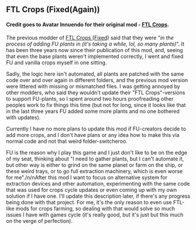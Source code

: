 ## FTL Crops (Fixed(Again))

#### Credit goes to Avatar Innuendo for their original mod - [FTL Crops](https://pages.github.com/).

The previous modder of [FTL Crops (Fixed)](https://steamcommunity.com/sharedfiles/filedetails/?id=910447187) said that they were "*in the process of adding FU plants in (it's taking a while, lol, so many plants)*". It has been three years now since their publication of this mod, and, seeing that even the base plants weren't implemented correctly, I went and fixed FU and vanilla crops myself in one sitting.

Sadly, the logic here isn't automated, all plants are patched with the same code over and over again in different folders, and the previous mod version were littered with missing or mismatched files. I was getting annoyed by other modders, who said they wouldn't update their "FTL Crops"-versions to support FU-plants, so I spent around two hours proofreading other peoples work to fix things this time (but not for long, since it looks like that in the last three years FU added some more plants and no one bothered with updates).

Currently I have no more plans to update this mod if FU-creators decide to add more crops, and I don't have plans or any idea how to make this via normal code and not that weird folder-switcheroo.

FU is the reason why I play this game and I just don't like to be on the edge of my seat, thinking about "I need to gather plants, but I can't automate it, but other way is either to grind on the same planet or farm on the ship, or these weird trays, or to go full extraction machinery, which is even worse for me"./n/nAfter this mod I want to focus on alternative system for extraction devices and other automation, experimenting with the same code that was used for crops cycle updates or even coming up with my own solution if I have one. I'll update this description later, if there's any progress being done with that project. For me, it's the only reason to even use FTL-like mods for crops farming, so dealing with that would solve so much issues I have with games cycle (it's really good, but it's just but this much on the verge of perfection).
